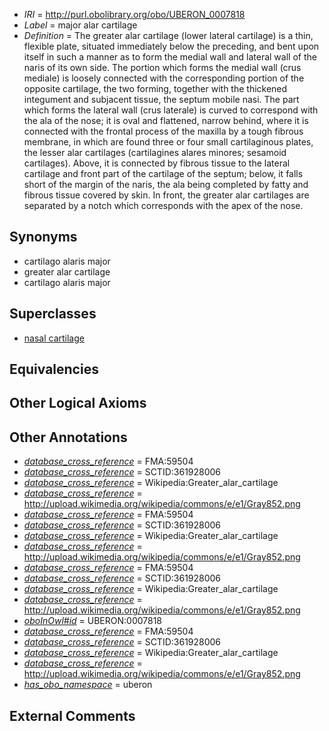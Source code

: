 * *IRI* = http://purl.obolibrary.org/obo/UBERON_0007818
 * *Label* = major alar cartilage
 * *Definition* = The greater alar cartilage (lower lateral cartilage) is a thin, flexible plate, situated immediately below the preceding, and bent upon itself in such a manner as to form the medial wall and lateral wall of the naris of its own side. The portion which forms the medial wall (crus mediale) is loosely connected with the corresponding portion of the opposite cartilage, the two forming, together with the thickened integument and subjacent tissue, the septum mobile nasi. The part which forms the lateral wall (crus laterale) is curved to correspond with the ala of the nose; it is oval and flattened, narrow behind, where it is connected with the frontal process of the maxilla by a tough fibrous membrane, in which are found three or four small cartilaginous plates, the lesser alar cartilages (cartilagines alares minores; sesamoid cartilages). Above, it is connected by fibrous tissue to the lateral cartilage and front part of the cartilage of the septum; below, it falls short of the margin of the naris, the ala being completed by fatty and fibrous tissue covered by skin. In front, the greater alar cartilages are separated by a notch which corresponds with the apex of the nose.

## Synonyms

 * cartilago alaris major
 * greater alar cartilage
 * cartilago alaris major

## Superclasses

 * [nasal cartilage](../../UBERON/23/UBERON_0001823.md)

## Equivalencies


## Other Logical Axioms


## Other Annotations

 * *[database_cross_reference](../../ef/oboInOwl#hasDbXref.md)* = FMA:59504
 * *[database_cross_reference](../../ef/oboInOwl#hasDbXref.md)* = SCTID:361928006
 * *[database_cross_reference](../../ef/oboInOwl#hasDbXref.md)* = Wikipedia:Greater_alar_cartilage
 * *[database_cross_reference](../../ef/oboInOwl#hasDbXref.md)* = http://upload.wikimedia.org/wikipedia/commons/e/e1/Gray852.png
 * *[database_cross_reference](../../ef/oboInOwl#hasDbXref.md)* = FMA:59504
 * *[database_cross_reference](../../ef/oboInOwl#hasDbXref.md)* = SCTID:361928006
 * *[database_cross_reference](../../ef/oboInOwl#hasDbXref.md)* = Wikipedia:Greater_alar_cartilage
 * *[database_cross_reference](../../ef/oboInOwl#hasDbXref.md)* = http://upload.wikimedia.org/wikipedia/commons/e/e1/Gray852.png
 * *[database_cross_reference](../../ef/oboInOwl#hasDbXref.md)* = FMA:59504
 * *[database_cross_reference](../../ef/oboInOwl#hasDbXref.md)* = SCTID:361928006
 * *[database_cross_reference](../../ef/oboInOwl#hasDbXref.md)* = Wikipedia:Greater_alar_cartilage
 * *[database_cross_reference](../../ef/oboInOwl#hasDbXref.md)* = http://upload.wikimedia.org/wikipedia/commons/e/e1/Gray852.png
 * *[oboInOwl#id](../../id/oboInOwl#id.md)* = UBERON:0007818
 * *[database_cross_reference](../../ef/oboInOwl#hasDbXref.md)* = FMA:59504
 * *[database_cross_reference](../../ef/oboInOwl#hasDbXref.md)* = SCTID:361928006
 * *[database_cross_reference](../../ef/oboInOwl#hasDbXref.md)* = Wikipedia:Greater_alar_cartilage
 * *[database_cross_reference](../../ef/oboInOwl#hasDbXref.md)* = http://upload.wikimedia.org/wikipedia/commons/e/e1/Gray852.png
 * *[has_obo_namespace](../../ce/oboInOwl#hasOBONamespace.md)* = uberon

## External Comments

